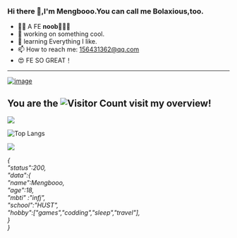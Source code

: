 
### Hi there 👋,I'm Mengbooo.You can call me Bolaxious,too.
- 😶‍🌫️ A FE **noob**🍟🍟🍟
- 🔭 working on something cool.
- 🌱 learning Everything I like.
- 📫 How to reach me: 156431362@qq.com
- 😍 FE SO GREAT！
---
[![image](https://github.com/Mengbooo/Mengbooo/assets/143786942/dcce60b0-20d8-42c6-b682-1f283c5efe6d)](https://i.gifer.com/fetch/w300-preview/27/27aff9eb9f2b4cbde4a6a27e67b51c3f.gif)

## You are the  ![Visitor Count](https://profile-counter.glitch.me/Mengbooo/count.svg)  visit my overview! 
![](https://github-readme-stats.vercel.app/api?username=Mengbooo&show_icons=true&theme=transparent)

![Top Langs](https://github-readme-stats.vercel.app/api/top-langs/?username=Mengbooo&layout=compact&theme=tokyonight)

![](https://github-readme-activity-graph.cyclic.app/graph?username=Mengbooo&theme=dracula)

*{<br />
   "status":200,<br />
   "data":{<br />
          "name":Mengbooo,<br />
          "age":18,<br />
          "mbti" :"infj",<br />
          "school":"HUST",<br />
          "hobby":["games","codding","sleep","travel"],<br />
}<br />
}*
